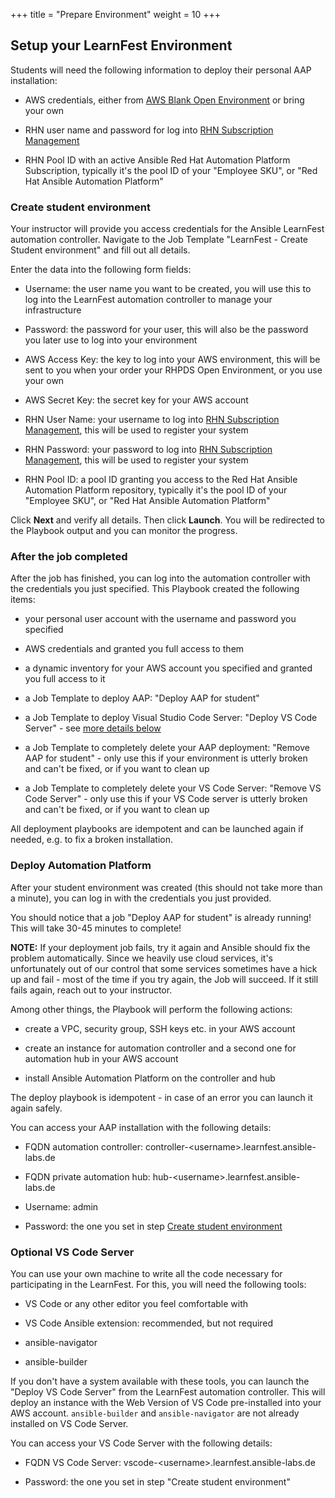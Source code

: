 +++
title = "Prepare Environment"
weight = 10
+++

## Setup your LearnFest Environment

Students will need the following information to deploy their personal AAP installation:

- AWS credentials, either from [AWS Blank Open Environment](https://demo.redhat.com/catalog?category=Open_Environments&item=babylon-catalog-prod%2Fsandboxes-gpte.sandbox-open.prod) or bring your own

- RHN user name and password for log into [RHN Subscription Management](https://access.redhat.com/management)

- RHN Pool ID with an active Ansible Red Hat Automation Platform Subscription, typically it's the pool ID of your "Employee SKU", or "Red Hat Ansible Automation Platform"

### Create student environment

Your instructor will provide you access credentials for the Ansible LearnFest automation controller. Navigate to the Job Template "LearnFest - Create Student environment" and fill out all details.

Enter the data into the following form fields:

- Username: the user name you want to be created, you will use this to log into the LearnFest automation controller to manage your infrastructure

- Password: the password for your user, this will also be the password you later use to log into your environment

- AWS Access Key: the key to log into your AWS environment, this will be sent to you when your order your RHPDS Open Environment, or you use your own

- AWS Secret Key: the secret key for your AWS account

- RHN User Name: your username to log into [RHN Subscription Management](https://access.redhat.com/management), this will be used to register your system

- RHN Password: your password to log into [RHN Subscription Management](https://access.redhat.com/management), this will be used to register your system

- RHN Pool ID: a pool ID granting you access to the Red Hat Ansible Automation Platform repository, typically it's the pool ID of your "Employee SKU", or "Red Hat Ansible Automation Platform"

Click **Next** and verify all details. Then click **Launch**. You will be redirected to the Playbook output and you can monitor the progress.

### After the job completed

After the job has finished, you can log into the automation controller with the credentials you just specified. This Playbook created the following items:

- your personal user account with the username and password you specified

- AWS credentials and granted you full access to them

- a dynamic inventory for your AWS account you specified and granted you full access to it

- a Job Template to deploy AAP: "Deploy AAP for student"

- a Job Template to deploy Visual Studio Code Server: "Deploy VS Code Server" - see [more details below](#optional-vs-code-server)

- a Job Template to completely delete your AAP deployment: "Remove AAP for student" - only use this if your environment is utterly broken and can't be fixed, or if you want to clean up

- a Job Template to completely delete your VS Code Server: "Remove VS Code Server" - only use this if your VS Code server is utterly broken and can't be fixed, or if you want to clean up

All deployment playbooks are idempotent and can be launched again if needed, e.g. to fix a broken installation.

### Deploy Automation Platform

After your student environment was created (this should not take more than a minute), you can log in with the credentials you just provided.

You should notice that a job "Deploy AAP for student" is already running! This will take 30-45 minutes to complete!

**NOTE:** If your deployment job fails, try it again and Ansible should fix the problem automatically. Since we heavily use cloud services, it's unfortunately out of our control that some services sometimes have a hick up and fail - most of the time if you try again, the Job will succeed. If it still fails again, reach out to your instructor.

Among other things, the Playbook will perform the following actions:

- create a VPC, security group, SSH keys etc. in your AWS account

- create an instance for automation controller and a second one for automation hub in your AWS account

- install Ansible Automation Platform on the controller and hub

The deploy playbook is idempotent - in case of an error you can launch it again safely.

You can access your AAP installation with the following details:

- FQDN automation controller: controller-&lt;username&gt;.learnfest.ansible-labs.de

- FQDN private automation hub: hub-&lt;username&gt;.learnfest.ansible-labs.de

- Username: admin

- Password: the one you set in step [Create student environment](#create-student-environment)

### Optional VS Code Server

You can use your own machine to write all the code necessary for participating in the LearnFest. For this, you will need the following tools:

- VS Code or any other editor you feel comfortable with

- VS Code Ansible extension: recommended, but not required

- ansible-navigator

- ansible-builder

If you don't have a system available with these tools, you can launch the "Deploy VS Code Server" from the LearnFest automation controller. This will deploy an instance with the Web Version of VS Code pre-installed into your AWS account. `ansible-builder` and `ansible-navigator` are not already installed on VS Code Server.

You can access your VS Code Server with the following details:

- FQDN VS Code Server: vscode-&lt;username&gt;.learnfest.ansible-labs.de

- Password: the one you set in step "Create student environment"
